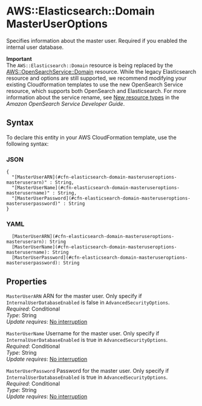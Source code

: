 # AWS::Elasticsearch::Domain MasterUserOptions<a name="aws-properties-elasticsearch-domain-masteruseroptions"></a>

Specifies information about the master user\. Required if you enabled the internal user database\.

**Important**  
The `AWS::Elasticsearch::Domain` resource is being replaced by the [AWS::OpenSearchService::Domain](https://docs.aws.amazon.com/AWSCloudFormation/latest/UserGuide/aws-resource-opensearchservice-domain.html) resource\. While the legacy Elasticsearch resource and options are still supported, we recommend modifying your existing Cloudformation templates to use the new OpenSearch Service resource, which supports both OpenSearch and Elasticsearch\. For more information about the service rename, see [New resource types](https://docs.aws.amazon.com/opensearch-service/latest/developerguide/rename.html#rename-resource) in the *Amazon OpenSearch Service Developer Guide*\.

## Syntax<a name="aws-properties-elasticsearch-domain-masteruseroptions-syntax"></a>

To declare this entity in your AWS CloudFormation template, use the following syntax:

### JSON<a name="aws-properties-elasticsearch-domain-masteruseroptions-syntax.json"></a>

```
{
  "[MasterUserARN](#cfn-elasticsearch-domain-masteruseroptions-masteruserarn)" : String,
  "[MasterUserName](#cfn-elasticsearch-domain-masteruseroptions-masterusername)" : String,
  "[MasterUserPassword](#cfn-elasticsearch-domain-masteruseroptions-masteruserpassword)" : String
}
```

### YAML<a name="aws-properties-elasticsearch-domain-masteruseroptions-syntax.yaml"></a>

```
  [MasterUserARN](#cfn-elasticsearch-domain-masteruseroptions-masteruserarn): String
  [MasterUserName](#cfn-elasticsearch-domain-masteruseroptions-masterusername): String
  [MasterUserPassword](#cfn-elasticsearch-domain-masteruseroptions-masteruserpassword): String
```

## Properties<a name="aws-properties-elasticsearch-domain-masteruseroptions-properties"></a>

`MasterUserARN`  <a name="cfn-elasticsearch-domain-masteruseroptions-masteruserarn"></a>
ARN for the master user\. Only specify if `InternalUserDatabaseEnabled` is false in `AdvancedSecurityOptions`\.  
*Required*: Conditional  
*Type*: String  
*Update requires*: [No interruption](https://docs.aws.amazon.com/AWSCloudFormation/latest/UserGuide/using-cfn-updating-stacks-update-behaviors.html#update-no-interrupt)

`MasterUserName`  <a name="cfn-elasticsearch-domain-masteruseroptions-masterusername"></a>
Username for the master user\. Only specify if `InternalUserDatabaseEnabled` is true in `AdvancedSecurityOptions`\.  
*Required*: Conditional  
*Type*: String  
*Update requires*: [No interruption](https://docs.aws.amazon.com/AWSCloudFormation/latest/UserGuide/using-cfn-updating-stacks-update-behaviors.html#update-no-interrupt)

`MasterUserPassword`  <a name="cfn-elasticsearch-domain-masteruseroptions-masteruserpassword"></a>
Password for the master user\. Only specify if `InternalUserDatabaseEnabled` is true in `AdvancedSecurityOptions`\.  
*Required*: Conditional  
*Type*: String  
*Update requires*: [No interruption](https://docs.aws.amazon.com/AWSCloudFormation/latest/UserGuide/using-cfn-updating-stacks-update-behaviors.html#update-no-interrupt)